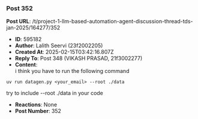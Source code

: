 ### Post 352
**Post URL**: /t/project-1-llm-based-automation-agent-discussion-thread-tds-jan-2025/164277/352
- **ID**: 595182
- **Author**: Lalith Seervi (23f2002205)
- **Created At**: 2025-02-15T03:42:16.807Z
- **Reply To**: Post 348 (VIKASH PRASAD, 21f3002277)
- **Content**:  
  i think you have to run the following command
<pre data-code-wrap="python"><code class="lang-python">uv run datagen.py &lt;your_email&gt; --root ./data
</code></pre>
try to include --root ./data in your code
- **Reactions**: None
- **Post Number**: 352

